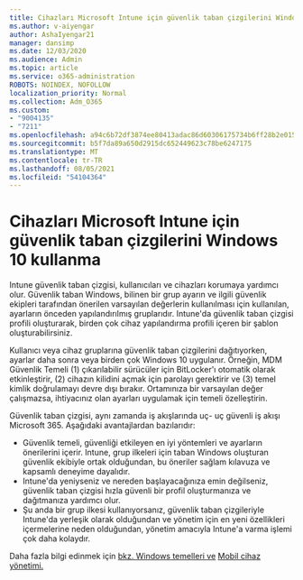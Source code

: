 ```yaml
---
title: Cihazları Microsoft Intune için güvenlik taban çizgilerini Windows 10 kullanma
ms.author: v-aiyengar
author: AshaIyengar21
manager: dansimp
ms.date: 12/03/2020
ms.audience: Admin
ms.topic: article
ms.service: o365-administration
ROBOTS: NOINDEX, NOFOLLOW
localization_priority: Normal
ms.collection: Adm_O365
ms.custom:
- "9004135"
- "7211"
ms.openlocfilehash: a94c6b72df3874ee80413adac86d60306175734b6ff28b2e015e05eec6f3838b
ms.sourcegitcommit: b5f7da89a650d2915dc652449623c78be6247175
ms.translationtype: MT
ms.contentlocale: tr-TR
ms.lasthandoff: 08/05/2021
ms.locfileid: "54104364"
---
```

# <a name="use-microsoft-intune-security-baselines-to-configure-windows-10-devices"></a>Cihazları Microsoft Intune için güvenlik taban çizgilerini Windows 10 kullanma

Intune güvenlik taban çizgisi, kullanıcıları ve cihazları korumaya yardımcı olur. Güvenlik taban Windows, bilinen bir grup ayarın ve ilgili güvenlik ekipleri tarafından önerilen varsayılan değerlerin kullanılması için kullanılan, ayarların önceden yapılandırılmış gruplarıdır. Intune'da güvenlik taban çizgisi profili oluşturarak, birden çok cihaz yapılandırma profili içeren bir şablon oluşturabilirsiniz.

Kullanıcı veya cihaz gruplarına güvenlik taban çizgilerini dağıtıyorken, ayarlar daha sonra veya birden çok Windows 10 uygulanır. Örneğin, MDM Güvenlik Temeli (1) çıkarılabilir sürücüler için BitLocker'ı otomatik olarak etkinleştirir, (2) cihazın kilidini açmak için parolayı gerektirir ve (3) temel kimlik doğrulamayı devre dışı bırakır. Ortamınıza bir varsayılan değer çalışmazsa, ihtiyacınız olan ayarları uygulamak için temeli özelleştirin.

Güvenlik taban çizgisi, aynı zamanda iş akışlarında uç- uç güvenli iş akışı Microsoft 365. Aşağıdaki avantajlardan bazılarıdır:

- Güvenlik temeli, güvenliği etkileyen en iyi yöntemleri ve ayarların önerilerini içerir. Intune, grup ilkeleri için taban Windows oluşturan güvenlik ekibiyle ortak olduğundan, bu öneriler sağlam kılavuza ve kapsamlı deneyime dayalıdır.
- Intune'da yeniyseniz ve nereden başlayacağınıza emin değilseniz, güvenlik taban çizgisi hızla güvenli bir profil oluşturmanıza ve dağıtmanıza yardımcı olur.
- Şu anda bir grup ilkesi kullanıyorsanız, güvenlik taban çizgileriyle Intune'da yerleşik olarak olduğundan ve yönetim için en yeni özellikleri içermelerine neden olduğundan, yönetim amacıyla Intune'a varma işlemi çok daha kolaydır.

Daha fazla bilgi edinmek için [bkz. Windows temelleri ve](https://go.microsoft.com/fwlink/?linkid=2141503) [Mobil cihaz yönetimi.](https://go.microsoft.com/fwlink/?linkid=2141701)